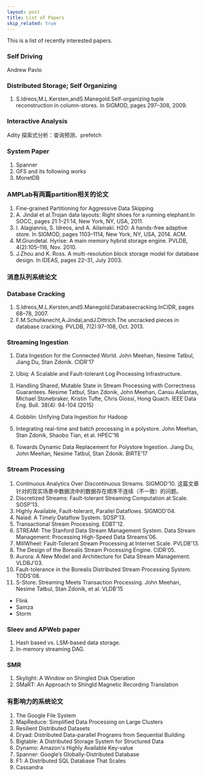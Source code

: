 ```yaml
---
layout: post
title: List of Papers
skip_related: true
---
```


This is a list of recently interested papers.

### Self Driving
Andrew Pavlo

### Distributed Storage; Self Organizing
1. S.Idreos,M.L.Kersten,andS.Manegold.Self-organizing tuple reconstruction in column-stores. In SIGMOD, pages 297–308, 2009.

### Interactive Analysis
Adity
探索式分析：查询预测、prefetch

### System Paper
1. Spanner
2. GFS and its following works
3. MonetDB

### AMPLab有两篇partition相关的论文
1. Fine-grained Partitioning for Aggressive Data Skipping
2. A. Jindal et al.Trojan data layouts: Right shoes for a running elephant.In SOCC, pages 21:1–21:14, New York, NY, USA, 2011.
3. I. Alagiannis, S. Idreos, and A. Ailamaki. H2O: A hands-free adaptive store. In SIGMOD, pages 1103–1114, New York, NY, USA, 2014. ACM.
4. M.Grundetal. Hyrise: A main memory hybrid storage engine. PVLDB, 4(2):105–116, Nov. 2010.
5. J.Zhou and K. Ross. A multi-resolution block storage model for database design. In IDEAS, pages 22–31, July 2003.

### 消息队列系统论文

### Database Cracking
1. S.Idreos,M.L.Kersten,andS.Manegold.Databasecracking.InCIDR, pages 68–78, 2007.
2. F.M.Schuhknecht,A.Jindal,andJ.Dittrich.The uncracked pieces in database cracking. PVLDB, 7(2):97–108, Oct. 2013.

### Streaming Ingestion
1. Data Ingestion for the Connected World. John Meehan, Nesime Tatbul, Jiang Du, Stan Zdonik. CIDR'17
2. Ubiq: A Scalable and Fault-tolerant Log Processing Infrastructure.
3. Handling Shared, Mutable State in Stream Processing with Correctness Guarantees. Nesime Tatbul, Stan Zdonik, John Meehan, Cansu Aslantas, Michael Stonebraker, Kristin Tufte, Chris Giossi, Hong Quach. IEEE Data Eng. Bull. 38(4): 94-104 (2015)
4. Gobblin: Unifying Data Ingestion for Hadoop

1. Integrating real-time and batch processing in a polystore. John Meehan, Stan Zdonik, Shaobo Tian, et al. HPEC'16
2. Towards Dynamic Data Replacement for Polystore Ingestion. Jiang Du, John Meehan, Nesime Tatbul, Stan Zdonik. BIRTE'17

### Stream Processing
1. Continuous Analytics Over Discontinuous Streams. SIGMOD'10.
这篇文章针对的现实场景中数据流中的数据存在顺序不连续（不一致）的问题。
2. Discretized Streams: Fault-tolerant Streaming Computation at Scale. SOSP'13.
3. Highly Available, Fault-tolerant, Parallel Dataflows. SIGMOD'04.
4. Naiad: A Timely Dataflow System. SOSP'13.
5. Transactional Stream Processing. EDBT'12.
6. STREAM: The Stanford Data Stream Management System. Data Stream Management: Processing High-Speed Data Streams'06.
7. MillWheel: Fault-Tolerant Stream Processing at Internet Scale. PVLDB'13.
8. The Design of the Borealis Stream Processing Engine. CIDR'05.
9. Aurora: A New Model and Architecture for Data Stream Management. VLDBJ'03.
10. Fault-tolerance in the Borealis Distributed Stream Processing System. TODS'08.
11. S-Store: Streaming Meets Transaction Processing. John Meehan, Nesime Tatbul, Stan Zdonik, et al. VLDB'15

+ Flink
+ Samza
+ Storm

### Sleev and APWeb paper
1. Hash based vs. LSM-based data storage.
2. In-memory streaming DAG.

### SMR
1. Skylight: A Window on Shingled Disk Operation
2. SMaRT: An Approach to Shingld Magnetic Recording Translation

### 有影响力的系统论文
1. The Google File System
2. MapReduce: Simplified Data Processing on Large Clusters
3. Resilient Distributed Datasets
4. Dryad: Distributed Data-parallel Programs from Sequential Building
5. Bigtable: A Distributed Storage System for Structured Data
6. Dynamo: Amazon's Highly Available Key-value
7. Spanner: Google’s Globally-Distributed Database
8. F1: A Distributed SQL Database That Scales
9. Cassandra